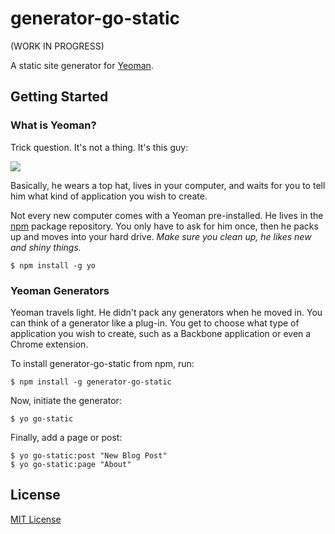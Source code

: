 # generator-go-static

(WORK IN PROGRESS)

A static site generator for [Yeoman](http://yeoman.io). 

## Getting Started

### What is Yeoman?

Trick question. It's not a thing. It's this guy:

![](http://i.imgur.com/JHaAlBJ.png)

Basically, he wears a top hat, lives in your computer, and waits for you to tell him what kind of application you wish to create.

Not every new computer comes with a Yeoman pre-installed. He lives in the [npm](https://npmjs.org) package repository. You only have to ask for him once, then he packs up and moves into your hard drive. *Make sure you clean up, he likes new and shiny things.*

```
$ npm install -g yo
```

### Yeoman Generators

Yeoman travels light. He didn't pack any generators when he moved in. You can think of a generator like a plug-in. You get to choose what type of application you wish to create, such as a Backbone application or even a Chrome extension.

To install generator-go-static from npm, run:

```
$ npm install -g generator-go-static
```

Now, initiate the generator:

```
$ yo go-static
```

Finally, add a page or post:

```
$ yo go-static:post "New Blog Post"
$ yo go-static:page "About"
```


## License

[MIT License](http://en.wikipedia.org/wiki/MIT_License)
